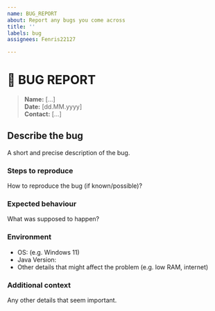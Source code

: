 ```yaml
---
name: BUG_REPORT
about: Report any bugs you come across
title: ''
labels: bug
assignees: Fenris22127

---
```


# 🐞 BUG REPORT

> <b>Name:</b> [...] <br>
> <b>Date:</b> [dd.MM.yyyy] <br>
> <b>Contact:</b> [...] 

## Describe the bug
A short and precise description of the bug.

### Steps to reproduce
How to reproduce the bug (if known/possible)?

### Expected behaviour
What was supposed to happen?

### Environment
- OS: (e.g. Windows 11)
- Java Version:
- Other details that might affect the problem (e.g. low RAM, internet)

### Additional context
Any other details that seem important.
